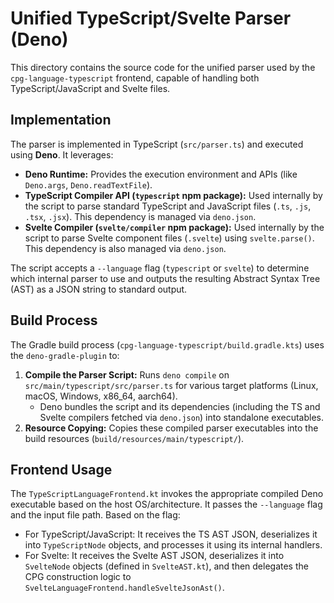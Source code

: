 # Unified TypeScript/Svelte Parser (Deno)

This directory contains the source code for the unified parser used by the `cpg-language-typescript` frontend, capable of handling both TypeScript/JavaScript and Svelte files.

## Implementation

The parser is implemented in TypeScript (`src/parser.ts`) and executed using **Deno**.
It leverages:

*   **Deno Runtime:** Provides the execution environment and APIs (like `Deno.args`, `Deno.readTextFile`).
*   **TypeScript Compiler API (`typescript` npm package):** Used internally by the script to parse standard TypeScript and JavaScript files (`.ts`, `.js`, `.tsx`, `.jsx`). This dependency is managed via `deno.json`.
*   **Svelte Compiler (`svelte/compiler` npm package):** Used internally by the script to parse Svelte component files (`.svelte`) using `svelte.parse()`. This dependency is also managed via `deno.json`.

The script accepts a `--language` flag (`typescript` or `svelte`) to determine which internal parser to use and outputs the resulting Abstract Syntax Tree (AST) as a JSON string to standard output.

## Build Process

The Gradle build process (`cpg-language-typescript/build.gradle.kts`) uses the `deno-gradle-plugin` to:

1.  **Compile the Parser Script:** Runs `deno compile` on `src/main/typescript/src/parser.ts` for various target platforms (Linux, macOS, Windows, x86_64, aarch64).
    *   Deno bundles the script and its dependencies (including the TS and Svelte compilers fetched via `deno.json`) into standalone executables.
2.  **Resource Copying:** Copies these compiled parser executables into the build resources (`build/resources/main/typescript/`).

## Frontend Usage

The `TypeScriptLanguageFrontend.kt` invokes the appropriate compiled Deno executable based on the host OS/architecture. It passes the `--language` flag and the input file path. Based on the flag:

*   For TypeScript/JavaScript: It receives the TS AST JSON, deserializes it into `TypeScriptNode` objects, and processes it using its internal handlers.
*   For Svelte: It receives the Svelte AST JSON, deserializes it into `SvelteNode` objects (defined in `SvelteAST.kt`), and then delegates the CPG construction logic to `SvelteLanguageFrontend.handleSvelteJsonAst()`.
